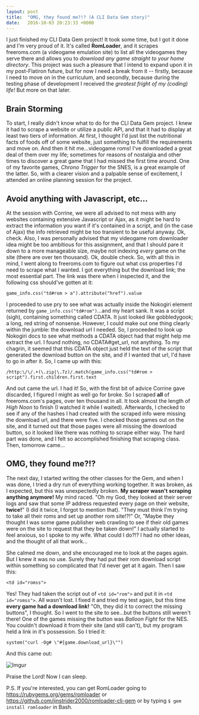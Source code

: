 ```yaml
---
layout: post
title:  "OMG, they found me?!? (A CLI Data Gem story)"
date:   2016-10-03 20:23:33 +0000
---
```



I just finished my CLI Data Gem project!  It took some time, but I got it done and I'm very proud of it.  It's called **RomLoader**, and it scrapes freeroms.com (a videogame emulation site) to list all the videogames they serve there and allows you to *download any game straight to your home directory*.  This project was such a pleasure that I intend to expand upon it in my post-Flatiron future, but for now I need a break from it -- firstly, because I need to move on in the curriculum, and secondly, because during the testing phase of development I received the *greatest fright of my (coding) life!*  But more on that later.

## Brain Storming
To start, I really didn't know what to do for the CLI Data Gem project.  I knew it had to scrape a website or utilize a public API, and that it had to display at least two tiers of information.  At first, I thought I'd just list the nutritional facts of foods off of some website, just something to fulfill the requirements and move on.  And then it hit me...videogame roms!  I've downloaded a great deal of them over my life; sometimes for reasons of nostalgia and other times to discover a great game that I had missed the first time around.  One of my favorite games, *Chrono Trigger* for the SNES, is a great example of the latter.  So, with a clearer vision and a palpable sense of excitement, I attended an online planning session for the project.

## Avoid anything with Javascript, etc...
At the session with Corrine, we were all advised to not mess with any websites containing extensive Javascript or Ajax, as it might be hard to extract the information you want if it's contained in a script, and (in the case of Ajax) the info retrieved might be too transient to be useful anyway.  Ok, check.  Also, I was personally advised that my videogame rom downloader idea might be too ambitious for this assignment, and that I should pare it down to a more manageable size, maybe not indexing *every* game on the site (there are over ten thousand).  Ok, double check.  So, with all this in mind, I went along to freeroms.com to figure out what css properties I'd need to scrape what I wanted.  I got everything but the download link; the most essential part.  The link was there when I inspected it, and the following css should've gotten at it:

`game_info.css("td#rom > a").attribute("href").value`

I proceeded to use pry to see what was actually inside the Nokogiri element returned by `game_info.css("td#rom")`...and my heart sank.  It was a script (sigh), containing something called CDATA.  It just looked like gobbledygook; a long, red string of nonsense.  However, I could make out one thing clearly within the jumble: the download url I needed.  So, I proceeded to look up Nokogiri docs to see what methods a CDATA object had that might help me extract the url.  I found nothing, no CDATA#get_url, not anything.  To my chagrin, it seemed that this CDATA object just held the text of the script that generated the download button on the site, and if I wanted that url, I'd have to go in after it.  So, I came up with this:

`/http:\/\/.+(\.zip|\.7z)/.match(game_info.css("td#rom > script").first.children.first.text`

And out came the url.  I had it!  So, with the first bit of advice Corrine gave discarded, I figured I might as well go for broke.  So I scraped **all** of freeroms.com's pages, over ten thousand in all.  It took almost the length of *High Noon* to finish (I watched it while I waited).  Afterwards, I checked to see if any of the hashes I had created with the scraped info were missing the download url, and there were five.  I checked those games out on the site, and it turned out that those pages were all missing the download button, so it looked like there was nothing to scrape either way.  The hard part was done, and I felt so accomplished finishing that scraping class.  Then, tomorrow came...

## OMG, they found me?!?
The next day, I started writing the other classes for the Gem, and when I was done, I tried a dry run of everything working together.  It was broken, as I expected, but this was unexpectedly broken.  **My scraper wasn't scraping anything anymore!** My mind raced.  "Oh my God, they looked at their server logs and saw that some IP address requested every page on their website, **twice!**" (I did it twice, I forgot to mention that).  "They must think I'm trying to take all their roms and set up another rom site!?!"  Or, "Maybe they thought I was some game publisher web crawling to see if their old games were on the site to request that they be taken down!"  I actually started to feel anxious, so I spoke to my wife.  What could I do?!?  I had no other ideas, and the thought of all that work...

She calmed me down, and she encouraged me to look at the pages again.  But I knew it was no use.  Surely they had put their rom download script within something so complicated that I'd never get at it again.  Then I saw this:

`<td id="romss">`

Yes!  They had taken the script out of `<td id="rom">` and put it in `<td id="romss">`.  All wasn't lost.  I fixed it and tried my test again, but this time **every game had a download link!**  "Oh, they did it to correct the missing buttons", I thought.  So I went to the site to see...but the buttons still weren't there!  One of the games missing the button was *Balloon Fight* for the NES.  You couldn't download it from their site (and still can't), but my program held a link in it's possession.  So I tried it:

`system("curl -Og# \"#{game.download_url}\"")`

And this came out:

![Imgur](http://i.imgur.com/xetBSjO.png)

Praise the Lord!  Now I can sleep.

P.S.  If you're interested, you can get RomLoader going to https://rubygems.org/gems/romloader or https://github.com/jinstrider2000/romloader-cli-gem or by typing `$ gem install romloader` in Bash. 
